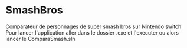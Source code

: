 # SmashBros
Comparateur de personnages de super smash bros sur Nintendo switch
Pour lancer l'application aller dans le dossier .exe et l'executer ou alors lancer le ComparaSmash.sln

